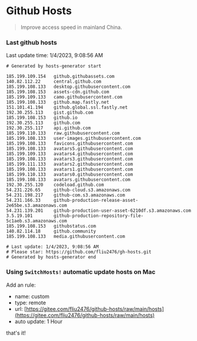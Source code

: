 # Github Hosts

> Improve access speed in mainland China.

### Last github hosts

Last update time: 1/4/2023, 9:08:56 AM

```base
# Generated by hosts-generator start 

185.199.109.154   github.githubassets.com
140.82.112.22     central.github.com
185.199.108.133   desktop.githubusercontent.com
185.199.108.153   assets-cdn.github.com
185.199.109.133   camo.githubusercontent.com
185.199.108.133   github.map.fastly.net
151.101.41.194    github.global.ssl.fastly.net
192.30.255.113    gist.github.com
185.199.108.153   github.io
192.30.255.113    github.com
192.30.255.117    api.github.com
185.199.110.133   raw.githubusercontent.com
185.199.108.133   user-images.githubusercontent.com
185.199.108.133   favicons.githubusercontent.com
185.199.108.133   avatars5.githubusercontent.com
185.199.109.133   avatars4.githubusercontent.com
185.199.108.133   avatars3.githubusercontent.com
185.199.111.133   avatars2.githubusercontent.com
185.199.108.133   avatars1.githubusercontent.com
185.199.110.133   avatars0.githubusercontent.com
185.199.108.133   avatars.githubusercontent.com
192.30.255.120    codeload.github.com
54.231.226.65     github-cloud.s3.amazonaws.com
54.231.198.217    github-com.s3.amazonaws.com
54.231.166.33     github-production-release-asset-2e65be.s3.amazonaws.com
54.231.139.201    github-production-user-asset-6210df.s3.amazonaws.com
3.5.19.101        github-production-repository-file-5c1aeb.s3.amazonaws.com
185.199.108.153   githubstatus.com
140.82.114.18     github.community
185.199.108.133   media.githubusercontent.com

# Last update: 1/4/2023, 9:08:56 AM
# Please star: https://github.com/fliu2476/gh-hosts.git
# Generated by hosts-generator end
```

### Using `SwitchHosts!` automatic update hosts on Mac
Add an rule:
- name: custom
- type: remote
- url: [https://gitee.com/fliu2476/github-hosts/raw/main/hosts](https://gitee.com/fliu2476/github-hosts/raw/main/hosts)
- auto update: 1 Hour

that's it!

